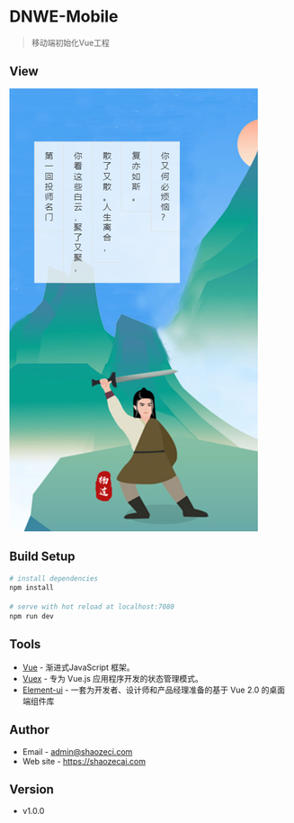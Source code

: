 # DNWE-Mobile
> 移动端初始化Vue工程

## View
 ![View](./static/public/images/view.png)

## Build Setup

``` bash
# install dependencies
npm install

# serve with hot reload at localhost:7080
npm run dev
```

## Tools
- [Vue](https://cn.vuejs.org/) - 渐进式JavaScript 框架。
- [Vuex](https://vuex.vuejs.org/zh/guide/) - 专为 Vue.js 应用程序开发的状态管理模式。
- [Element-ui](https://element.eleme.cn/2.0/#/zh-CN) - 一套为开发者、设计师和产品经理准备的基于 Vue 2.0 的桌面端组件库

## Author
- Email - admin@shaozeci.com
- Web site - https://shaozecai.com

## Version
- v1.0.0
